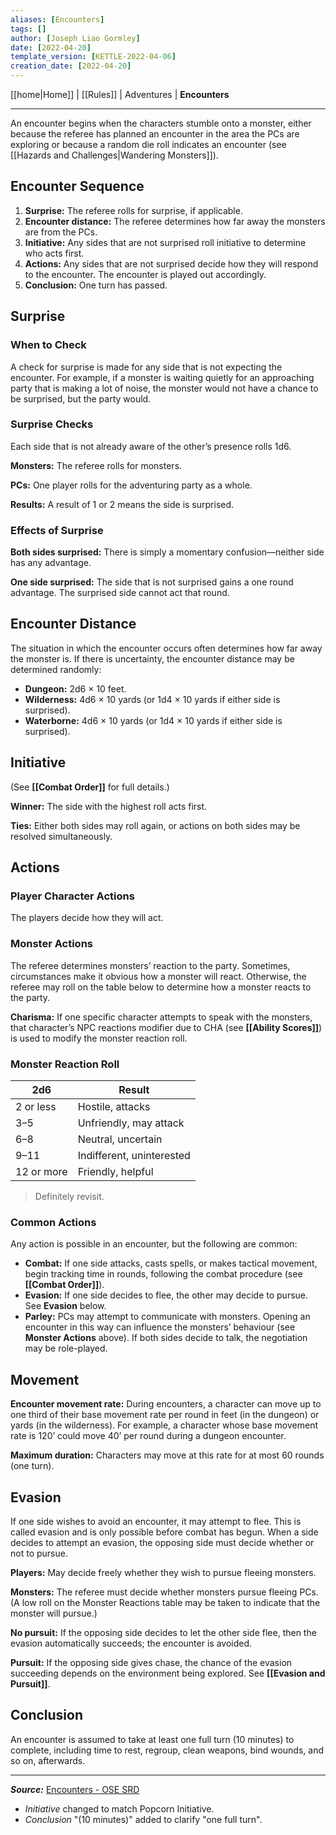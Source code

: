 ```yaml
---
aliases: [Encounters]
tags: []
author: [Joseph Liao Gormley]
date: [2022-04-20]
template_version: [KETTLE-2022-04-06]
creation_date: [2022-04-20]
---
```

<!-- Home | Character Creation | -->
[[home|Home]] | [[Rules]] | Adventures | **Encounters**
___
An encounter begins when the characters stumble onto a monster, either because the referee has planned an encounter in the area the PCs are exploring or because a random die roll indicates an encounter (see [[Hazards and Challenges|Wandering Monsters]]).

## Encounter Sequence
1. **Surprise:** The referee rolls for surprise, if applicable.
2. **Encounter distance:** The referee determines how far away the monsters are from the PCs.
3. **Initiative:** Any sides that are not surprised roll initiative to determine who acts first.
4. **Actions:** Any sides that are not surprised decide how they will respond to the encounter. The encounter is played out accordingly.
5. **Conclusion:** One turn has passed.

## Surprise
### When to Check
A check for surprise is made for any side that is not expecting the encounter. For example, if a monster is waiting quietly for an approaching party that is making a lot of noise, the monster would not have a chance to be surprised, but the party would.

### Surprise Checks
Each side that is not already aware of the other’s presence rolls 1d6.

**Monsters:** The referee rolls for monsters.

**PCs:** One player rolls for the adventuring party as a whole.

**Results:** A result of 1 or 2 means the side is surprised.

### Effects of Surprise
**Both sides surprised:** There is simply a momentary confusion—neither side has any advantage.

**One side surprised:** The side that is not surprised gains a one round advantage. The surprised side cannot act that round.

## Encounter Distance
The situation in which the encounter occurs often determines how far away the monster is. If there is uncertainty, the encounter distance may be determined randomly:

- **Dungeon:** 2d6 × 10 feet.
- **Wilderness:** 4d6 × 10 yards (or 1d4 × 10 yards if either side is surprised).
- **Waterborne:** 4d6 × 10 yards (or 1d4 × 10 yards if either side is surprised).

## Initiative
(See **[[Combat Order]]** for full details.)

**Winner:** The side with the highest roll acts first. 

**Ties:** Either both sides may roll again, or actions on both sides may be resolved simultaneously.

## Actions
### Player Character Actions
The players decide how they will act.

### Monster Actions
The referee determines monsters’ reaction to the party. Sometimes, circumstances make it obvious how a monster will react. Otherwise, the referee may roll on the table below to determine how a monster reacts to the party.

**Charisma:** If one specific character attempts to speak with the monsters, that character’s NPC reactions modifier due to CHA (see **[[Ability Scores]]**) is used to modify the monster reaction roll.

### Monster Reaction Roll

| 2d6        | Result                    |
| ---------- | ------------------------- |
| 2 or less  | Hostile, attacks          |
| 3–5        | Unfriendly, may attack    |
| 6–8        | Neutral, uncertain        |
| 9–11       | Indifferent, uninterested |
| 12 or more | Friendly, helpful         |

> Definitely revisit.

### Common Actions
Any action is possible in an encounter, but the following are common:

- **Combat:** If one side attacks, casts spells, or makes tactical movement, begin tracking time in rounds, following the combat procedure (see **[[Combat Order]]**).
- **Evasion:** If one side decides to flee, the other may decide to pursue. See **Evasion** below.
- **Parley:** PCs may attempt to communicate with monsters. Opening an encounter in this way can influence the monsters’ behaviour (see **Monster Actions** above). If both sides decide to talk, the negotiation may be role-played.

## Movement
**Encounter movement rate:** During encounters, a character can move up to one third of their base movement rate per round in feet (in the dungeon) or yards (in the wilderness). For example, a character whose base movement rate is 120’ could move 40’ per round during a dungeon encounter.

**Maximum duration:** Characters may move at this rate for at most 60 rounds (one turn).

## Evasion
If one side wishes to avoid an encounter, it may attempt to flee. This is called evasion and is only possible before combat has begun. When a side decides to attempt an evasion, the opposing side must decide whether or not to pursue.

**Players:** May decide freely whether they wish to pursue fleeing monsters.

**Monsters:** The referee must decide whether monsters pursue fleeing PCs. (A low roll on the Monster Reactions table may be taken to indicate that the monster will pursue.)

**No pursuit:** If the opposing side decides to let the other side flee, then the evasion automatically succeeds; the encounter is avoided.

**Pursuit:** If the opposing side gives chase, the chance of the evasion succeeding depends on the environment being explored. See **[[Evasion and Pursuit]]**.

## Conclusion
An encounter is assumed to take at least one full turn (10 minutes) to complete, including time to rest, regroup, clean weapons, bind wounds, and so on, afterwards.


___
***Source:*** [Encounters - OSE SRD](https://oldschoolessentials.necroticgnome.com/srd/index.php/Encounters)
- *Initiative* changed to match Popcorn Initiative.
- *Conclusion* "(10 minutes)" added to clarify "one full turn".
<!--*See also:* 
*References:*
*Source:* -->
<!-- Sources, read more, links, etc. -->
<!-- *Source: Entry by [[Mike Maxin]].* -->
<!-- Leave an empty line at the end, otherwise Exporter complains. -->
